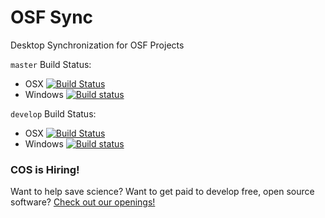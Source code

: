 # OSF Sync

Desktop Synchronization for OSF Projects

`master` Build Status:
- OSX [![Build Status](https://travis-ci.org/CenterForOpenScience/osf-sync.svg?branch=master)](https://travis-ci.org/CenterForOpenScience/osf-sync)
- Windows [![Build status](https://ci.appveyor.com/api/projects/status/lb5rtm061lkdkm1d/branch/master?svg=true)](https://ci.appveyor.com/project/CenterForOpenScience/osf-sync/branch/master)

`develop` Build Status:
- OSX [![Build Status](https://travis-ci.org/CenterForOpenScience/osf-sync.svg?branch=develop)](https://travis-ci.org/CenterForOpenScience/osf-sync)
- Windows [![Build status](https://ci.appveyor.com/api/projects/status/lb5rtm061lkdkm1d/branch/develop?svg=true)](https://ci.appveyor.com/project/CenterForOpenScience/osf-sync/branch/develop)

### COS is Hiring!

Want to help save science? Want to get paid to develop free, open source software? [Check out our openings!](http://cos.io/jobs)
